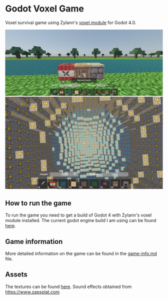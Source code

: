 # Godot Voxel Game

Voxel survival game using Zylann's [voxel module](https://github.com/Zylann/godot_voxel) for Godot 4.0.

![Screenshot 1](./meta/2022-07-22-screenshot-1.png)
![Screenshot 2](./meta/2022-07-22-screenshot.png)

## How to run the game
To run the game you need to get a build of Godot 4 with Zylann's voxel module installed.
The current godot engine build I am using can be found [here](https://github.com/Zylann/godot_voxel/actions/runs/3028543632).

## Game information
More detailed information on the game can be found in the [game-info.md](./meta/game-info.md) file.

## Assets
The textures can be found [here](https://github.com/Athemis/PixelPerfectionCE/tree/master).
Sound effects obtained from https://www.zapsplat.com
